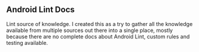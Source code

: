 ## Android Lint Docs

Lint source of knowledge. I created this as a try to gather all the knowledge available from multiple sources out there into a single place, mostly because there are no complete docs about Android Lint, custom rules and testing available.
